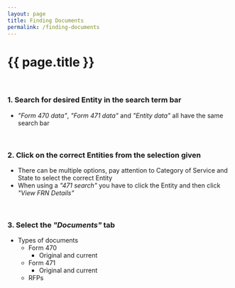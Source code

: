 ```yaml
---
layout: page
title: Finding Documents
permalink: /finding-documents
---
```


# {{ page.title }}
<br>

### 1. Search for desired Entity in the search term bar
- *"Form 470 data"*, *"Form 471 data"* and *"Entity data"* all have the same search bar
<br>

### 2. Click on the correct Entities from the selection given
- There can be multiple options, pay attention to Category of Service and State to select the correct Entity  
- When using a *"471 search"* you have to click the Entity and then click *"View FRN Details"*
<br>

### 3. Select the *"Documents"* tab
- Types of documents
    - Form 470
        - Original and current
    - Form 471
        - Original and current
    - RFPs
